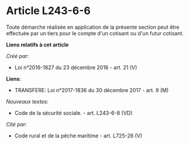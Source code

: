 # Article L243-6-6

Toute démarche réalisée en application de la présente section peut être effectuée par un tiers pour le compte d'un cotisant
ou d'un futur cotisant.

**Liens relatifs à cet article**

_Créé par_:

  - Loi n°2016-1827 du 23 décembre 2016 - art. 21 (V)

**Liens**:

  - TRANSFERE: Loi n°2017-1836 du 30 décembre 2017 - art. 9 (M)

_Nouveaux textes_:

  - Code de la sécurité sociale. - art. L243-6-8 (VD)

_Cité par_:

  - Code rural et de la pêche maritime - art. L725-26 (V)
